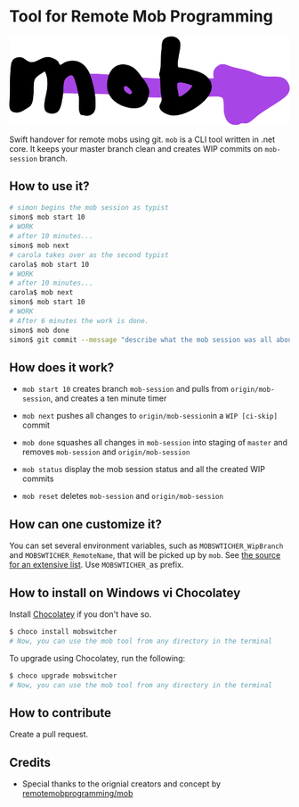 # Tool for Remote Mob Programming

![mob Logo](logo.svg)

Swift handover for remote mobs using git.
`mob` is a CLI tool written in .net core.
It keeps your master branch clean and creates WIP commits on `mob-session` branch.

## How to use it?

```bash
# simon begins the mob session as typist
simon$ mob start 10
# WORK
# after 10 minutes...
simon$ mob next
# carola takes over as the second typist
carola$ mob start 10
# WORK
# after 10 minutes...
carola$ mob next
simon$ mob start 10
# WORK
# After 6 minutes the work is done.
simon$ mob done
simon$ git commit --message "describe what the mob session was all about"
```

## How does it work?

- `mob start 10` creates branch `mob-session` and pulls from `origin/mob-session`, and creates a ten minute timer
- `mob next` pushes all changes to `origin/mob-session`in a `WIP [ci-skip]` commit
- `mob done` squashes all changes in `mob-session` into staging of `master` and removes `mob-session` and `origin/mob-session`

- `mob status` display the mob session status and all the created WIP commits
- `mob reset` deletes `mob-session` and `origin/mob-session`

## How can one customize it?
You can set several environment variables, such as `MOBSWTICHER_WipBranch` and `MOBSWTICHER_RemoteName`, that will be picked up by `mob`. See [the source for an extensive list](https://github.com/enorfelt/MobSwitcher/blob/master/src/MobSwitcher.Cli/appsettings.json). Use `MOBSWTICHER_`as prefix.

## How to install on Windows vi Chocolatey

Install [Chocolatey](https://chocolatey.org/) if you don't have so.

```bash
$ choco install mobswitcher
# Now, you can use the mob tool from any directory in the terminal
```

To upgrade using Chocolatey, run the following:

```bash
$ choco upgrade mobswitcher
# Now, you can use the mob tool from any directory in the terminal
```

## How to contribute

Create a pull request.

## Credits

- Special thanks to the orignial creators and concept by [remotemobprogramming/mob](https://github.com/remotemobprogramming/mob)
